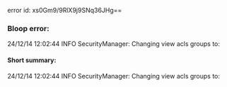 error id: xs0Gm9/9RlX9j9SNq36JHg==
### Bloop error:

24/12/14 12:02:44 INFO SecurityManager: Changing view acls groups to:
#### Short summary: 

24/12/14 12:02:44 INFO SecurityManager: Changing view acls groups to: